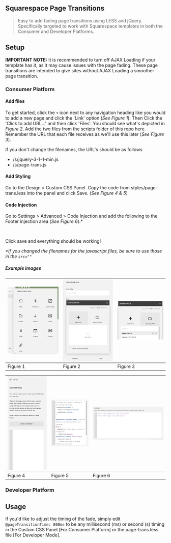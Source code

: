 Squarespace Page Transitions
-----------------------------

>Easy to add fading page transitions using LESS and jQuery. Specifically targeted to work with Squarespace templates in both the Consumer and Developer Platforms.

## Setup

__IMPORTANT NOTE:__ It is recommended to turn off AJAX Loading if your template has it, as it may cause issues with the page fading. These page transitions are intended to give sites without AJAX Loading a smoother page transition.

### Consumer Platform

#### Add files

To get started, click the <code>+</code> icon next to any navigation heading like you would to add a new page and click the 'Link' option (_See Figure 1_). Then Click the 'Click to add URL...' and then click 'Files'. You should see what's depicted in _Figure 2_. Add the two files from the scripts folder of this repo here. Remember the URL that each file receives as we'll use this later (_See Figure 3_).  

If you don't change the filenames, the URL's should be as follows  
  * /s/jquery-3-1-1-min.js
  * /s/page-trans.js

#### Add Styling

Go to the Design > Custom CSS Panel. Copy the code from styles/page-trans.less into the panel and click Save. (_See Figure 4 & 5_)  

#### Code Injection

Go to Settings > Advanced > Code Injection and add the following to the Footer injection area (_See Figure 6_).\*  

<code><script src="/s/jquery-3-1-1-min.js"></script></code>  
<code><script src="/s/page-trans.js"></script></code>  

Click save and everything should be working!  

_\*If you changed the filenames for the javascript files, be sure to use those in the <code>src=""</code>_

##### Example images

| ![figure1](https://github.com/NathanPaynter/Sqs-Page-Transition/raw/master/tutorial/img/figure1.png "Figure 1") | ![figure2](https://github.com/NathanPaynter/Sqs-Page-Transition/raw/master/tutorial/img/figure2.png "Figure 2") | ![figure3](https://github.com/NathanPaynter/Sqs-Page-Transition/raw/master/tutorial/img/figure3.png "Figure 3") |
| ------------- | -------------------- | ---------------- |
| Figure 1 | Figure 2 | Figure 3 |  

| ![figure4](https://github.com/NathanPaynter/Sqs-Page-Transition/raw/master/tutorial/img/figure4.png "Figure 4") | ![figure5](https://github.com/NathanPaynter/Sqs-Page-Transition/raw/master/tutorial/img/figure5.png "Figure 5") | ![figure6](https://github.com/NathanPaynter/Sqs-Page-Transition/raw/master/tutorial/img/figure6.png "Figure 6") |
| ------------- | -------------------- | ---------------- |
| Figure 4 | Figure 5 | Figure 6 |

### Developer Platform

## Usage

If you'd like to adjust the timing of the fade, simply edit <code>@pageTransitionTime: 800ms</code> to be any millisecond (ms) or second (s) timing in the Custom CSS Panel [For Consumer Platform] or the page-trans.less file [For Developer Mode].
